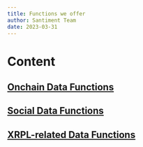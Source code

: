 ```yaml
---
title: Functions we offer
author: Santiment Team
date: 2023-03-31
---
```


# Content

## [Onchain Data Functions](/sansheets/functions/onchain/)

## [Social Data Functions](/sansheets/functions/social/)

## [XRPL-related Data Functions](/sansheets/functions/xrp/)
